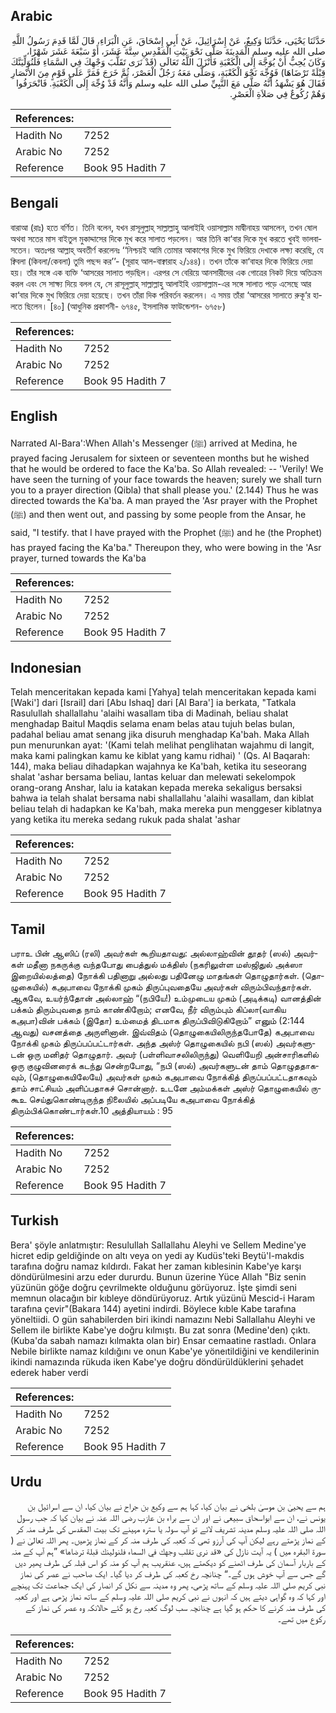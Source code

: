 ## Arabic


<div dir="rtl" lang="ar" style={{fontSize:'larger',backgroundColor:'#f8f9fa',padding:20}}>
حَدَّثَنَا يَحْيَى، حَدَّثَنَا وَكِيعٌ، عَنْ إِسْرَائِيلَ، عَنْ أَبِي إِسْحَاقَ، عَنِ الْبَرَاءِ، قَالَ لَمَّا قَدِمَ رَسُولُ اللَّهِ صلى الله عليه وسلم الْمَدِينَةَ صَلَّى نَحْوَ بَيْتِ الْمَقْدِسِ سِتَّةَ عَشَرَ، أَوْ سَبْعَةَ عَشَرَ شَهْرًا، وَكَانَ يُحِبُّ أَنْ يُوَجَّهَ إِلَى الْكَعْبَةِ فَأَنْزَلَ اللَّهُ تَعَالَى ‏(‏قَدْ نَرَى تَقَلُّبَ وَجْهِكَ فِي السَّمَاءِ فَلَنُوَلِّيَنَّكَ قِبْلَةً تَرْضَاهَا‏)‏ فَوُجِّهَ نَحْوَ الْكَعْبَةِ، وَصَلَّى مَعَهُ رَجُلٌ الْعَصْرَ، ثُمَّ خَرَجَ فَمَرَّ عَلَى قَوْمٍ مِنَ الأَنْصَارِ فَقَالَ هُوَ يَشْهَدُ أَنَّهُ صَلَّى مَعَ النَّبِيِّ صلى الله عليه وسلم وَأَنَّهُ قَدْ وُجِّهَ إِلَى الْكَعْبَةِ‏.‏ فَانْحَرَفُوا وَهُمْ رُكُوعٌ فِي صَلاَةِ الْعَصْرِ‏.‏
</div>
<div style={{backgroundColor:'#f8f9fa',padding:20, marginBottom: 10}}><table> <thead> <tr> <th>References:</th> <th></th> </tr> </thead> <tbody><tr><td>Hadith No</td><td>7252</td></tr><tr><td>Arabic No</td><td>7252</td></tr><tr><td>Reference</td><td>Book 95 Hadith 7</td></tr></tbody></table></div>

## Bengali


<div dir="ltr" lang="bn" style={{fontSize:'larger',backgroundColor:'#f8f9fa',padding:20}}>
বারাআ (রাঃ) হতে বর্ণিত। তিনি বলেন, যখন রাসূলুল্লাহ্ সাল্লাল্লাহু আলাইহি ওয়াসাল্লাম মাদ্বীনাহয় আসলেন, তখন ষোল অথবা সতের মাস বাইতুল মুকাদ্দাসের দিকে মুখ করে সালাত পড়লেন। আর তিনি কা‘বার দিকে মুখ করতে খুবই ভালবাসতেন। অতঃপর আল্লাহ্ অবতীর্ণ করলেনঃ ‘‘নিশ্চয়ই আমি তোমার আকাশের দিকে মুখ ফিরিয়ে দেখাকে লক্ষ্য করেছি, যে ক্বিবলা (কিবলা/কেবলা) তুমি পছন্দ কর’’- (সূরাহ আল-বাক্বারাহ ২/১৪৪)। তখন তাঁকে কা‘বাহর দিকে ফিরিয়ে দেয়া হয়। তাঁর সঙ্গে এক ব্যক্তি ‘আসরের সালাত পড়ছিল। এরপর সে বেরিয়ে আনসারীদের এক গোত্রের নিকট দিয়ে অতিক্রম করল এবং সে সাক্ষ্য দিয়ে বলল যে, সে রাসূলুল্লাহ্ সাল্লাল্লাহু আলাইহি ওয়াসাল্লাম-এর সঙ্গে সালাত পড়ে এসেছে আর কা‘বার দিকে মুখ ফিরিয়ে দেয়া হয়েছে। তখন তাঁরা দিক পরিবর্তন করলেন। এ সময় তাঁরা ‘আসরের সালাতে রুকূ‘র হালতে ছিলেন। [৪০] (আধুনিক প্রকাশনী- ৬৭৪৫, ইসলামিক ফাউন্ডেশন- ৬৭৫৮)
</div>
<div style={{backgroundColor:'#f8f9fa',padding:20, marginBottom: 10}}><table> <thead> <tr> <th>References:</th> <th></th> </tr> </thead> <tbody><tr><td>Hadith No</td><td>7252</td></tr><tr><td>Arabic No</td><td>7252</td></tr><tr><td>Reference</td><td>Book 95 Hadith 7</td></tr></tbody></table></div>

## English


<div dir="ltr" lang="en" style={{fontSize:'larger',backgroundColor:'#f8f9fa',padding:20}}>
Narrated Al-Bara':When Allah's Messenger (ﷺ) arrived at Medina, he prayed facing Jerusalem for sixteen or seventeen months but he wished that he would be ordered to face the Ka'ba. So Allah revealed: -- 'Verily! We have seen the turning of your face towards the heaven; surely we shall turn you to a prayer direction (Qibla) that shall please you.' (2.144) Thus he was directed towards the Ka'ba. A man prayed the 'Asr prayer with the Prophet (ﷺ) and then went out, and passing by some people from the Ansar, he said, "I testify. that I have prayed with the Prophet (ﷺ) and he (the Prophet) has prayed facing the Ka'ba." Thereupon they, who were bowing in the 'Asr prayer, turned towards the Ka'ba
</div>
<div style={{backgroundColor:'#f8f9fa',padding:20, marginBottom: 10}}><table> <thead> <tr> <th>References:</th> <th></th> </tr> </thead> <tbody><tr><td>Hadith No</td><td>7252</td></tr><tr><td>Arabic No</td><td>7252</td></tr><tr><td>Reference</td><td>Book 95 Hadith 7</td></tr></tbody></table></div>

## Indonesian


<div dir="ltr" lang="id" style={{fontSize:'larger',backgroundColor:'#f8f9fa',padding:20}}>
Telah menceritakan kepada kami [Yahya] telah menceritakan kepada kami [Waki'] dari [Israil] dari [Abu Ishaq] dari [Al Bara'] ia berkata, "Tatkala Rasulullah shallallahu 'alaihi wasallam tiba di Madinah, beliau shalat menghadap Baitul Maqdis selama enam belas atau tujuh belas bulan, padahal beliau amat senang jika disuruh menghadap Ka'bah. Maka Allah pun menurunkan ayat: '(Kami telah melihat penglihatan wajahmu di langit, maka kami palingkan kamu ke kiblat yang kamu ridhai) ' (Qs. Al Baqarah: 144), maka beliau dihadapkan wajahnya ke Ka'bah, ketika itu seseorang shalat 'ashar bersama beliau, lantas keluar dan melewati sekelompok orang-orang Anshar, lalu ia katakan kepada mereka sekaligus bersaksi bahwa ia telah shalat bersama nabi shallallahu 'alaihi wasallam, dan kiblat beliau telah di hadapkan ke Ka'bah, maka mereka pun menggeser kiblatnya yang ketika itu mereka sedang rukuk pada shalat 'ashar
</div>
<div style={{backgroundColor:'#f8f9fa',padding:20, marginBottom: 10}}><table> <thead> <tr> <th>References:</th> <th></th> </tr> </thead> <tbody><tr><td>Hadith No</td><td>7252</td></tr><tr><td>Arabic No</td><td>7252</td></tr><tr><td>Reference</td><td>Book 95 Hadith 7</td></tr></tbody></table></div>

## Tamil


<div dir="ltr" lang="ta" style={{fontSize:'larger',backgroundColor:'#f8f9fa',padding:20}}>
பராஉ பின் ஆஸிப் (ரலி) அவர்கள் கூறியதாவது: அல்லாஹ்வின் தூதர் (ஸல்) அவர்கள் மதீனா நகருக்கு வந்தபோது பைத்துல் மக்திஸ் (நகரிலுள்ள மஸ்ஜிதுல் அக்ஸா இறையில்லத்தை) நோக்கி பதினாறு அல்லது பதினேழு மாதங்கள் தொழுதார்கள். (தொழுகையில்) கஅபாவை நோக்கி முகம் திருப்புவதையே அவர்கள் விரும்பிவந்தார்கள். ஆகவே, உயர்ந்தோன் அல்லாஹ் “(நபியே!) உம்முடைய முகம் (அடிக்கடி) வானத்தின் பக்கம் திரும்புவதை நாம் காண்கிறோம்; எனவே, நீர் விரும்பும் கிப்லா(வாகிய கஅபா)வின் பக்கம் (இதோ) உம்மைத் திடமாக திருப்பிவிடுகிறோம்” எனும் (2:144 ஆவது) வசனத்தை அருளினான். இவ்விதம் (தொழுகையிலிருந்தபோதே) கஅபாவை நோக்கி முகம் திருப்பப்பட்டார்கள். அந்த அஸ்ர் தொழுகையில் நபி (ஸல்) அவர்களுடன் ஒரு மனிதர் தொழுதார். அவர் (பள்ளிவாசலிலிருந்து) வெளியேறி அன்சாரிகளில் ஒரு குழுவினரைக் கடந்து சென்றபோது, “நபி (ஸல்) அவர்களுடன் தாம் தொழுததாகவும், (தொழுகையிலேயே) அவர்கள் முகம் கஅபாவை நோக்கித் திருப்பப்பட்டதாகவும் தாம் சாட்சியம் அளிப்பதாகச் சொன்னார். உடனே அம்மக்கள் அஸ்ர் தொழுகையில் ருகூஉ செய்துகொண்டிருந்த நிலையில் அப்படியே கஅபாவை நோக்கித் திரும்பிக்கொண்டார்கள்.10 அத்தியாயம் : 95
</div>
<div style={{backgroundColor:'#f8f9fa',padding:20, marginBottom: 10}}><table> <thead> <tr> <th>References:</th> <th></th> </tr> </thead> <tbody><tr><td>Hadith No</td><td>7252</td></tr><tr><td>Arabic No</td><td>7252</td></tr><tr><td>Reference</td><td>Book 95 Hadith 7</td></tr></tbody></table></div>

## Turkish


<div dir="ltr" lang="tr" style={{fontSize:'larger',backgroundColor:'#f8f9fa',padding:20}}>
Bera' şöyle anlatmıştır: Resulullah Sallallahu Aleyhi ve Sellem Medine'ye hicret edip geldiğinde on altı veya on yedi ay Kudüs'teki Beytü'l-makdis tarafına doğru namaz kıldırdı. Fakat her zaman kıblesinin Kabe'ye karşı döndürülmesini arzu eder dururdu. Bunun üzerine Yüce Allah "Biz senin yüzünün göğe doğru çevrilmekte olduğunu görüyoruz. İşte şimdi seni memnun olacağın bir kıbleye döndürüyoruz. Artık yüzünü Mescid-i Haram tarafına çevir"(Bakara 144) ayetini indirdi. Böylece kıble Kabe tarafına yöneltiidi. O gün sahabilerden biri ikindi namazını Nebi Sallallahu Aleyhi ve Sellem ile birlikte Kabe'ye doğru kılmıştı. Bu zat sonra (Medine'den) çıktı. (Kuba'da sabah namazı kılmakta olan bir) Ensar cemaatine rastladı. Onlara Nebile birlikte namaz kıldığını ve onun Kabe'ye yöneıtildiğini ve kendilerinin ikindi namazında rükuda iken Kabe'ye doğru döndürüldüklerini şehadet ederek haber verdi
</div>
<div style={{backgroundColor:'#f8f9fa',padding:20, marginBottom: 10}}><table> <thead> <tr> <th>References:</th> <th></th> </tr> </thead> <tbody><tr><td>Hadith No</td><td>7252</td></tr><tr><td>Arabic No</td><td>7252</td></tr><tr><td>Reference</td><td>Book 95 Hadith 7</td></tr></tbody></table></div>

## Urdu


<div dir="rtl" lang="ur" style={{fontSize:'larger',backgroundColor:'#f8f9fa',padding:20}}>
ہم سے یحییٰ بن موسیٰ بلخی نے بیان کیا، کہا ہم سے وکیع بن جراح نے بیان کیا، ان سے اسرائیل بن یونس نے، ان سے ابواسحاق سبیعی نے اور ان سے براء بن عازب رضی اللہ عنہ نے بیان کیا کہ جب رسول اللہ صلی اللہ علیہ وسلم مدینہ تشریف لائے تو آپ سولہ یا سترہ مہینے تک بیت المقدس کی طرف منہ کر کے نماز پڑھتے رہے لیکن آپ کی آرزو تھی کہ کعبہ کی طرف منہ کر کے نماز پڑھیں۔ پھر اللہ تعالیٰ نے ( سورۃ البقرہ میں ) یہ آیت نازل کی «قد نرى تقلب وجهك في السماء فلنولينك قبلة ترضاها‏» ”ہم آپ کے منہ کے باربار آسمان کی طرف اٹھنے کو دیکھتے ہیں، عنقریب ہم آپ کو منہ کو اس قبلہ کی طرف پھیر دیں گے جس سے آپ خوش ہوں گے۔“ چنانچہ رخ کعبہ کی طرف کر دیا گیا۔ ایک صاحب نے عصر کی نماز نبی کریم صلی اللہ علیہ وسلم کے ساتھ پڑھی، پھر وہ مدینہ سے نکل کر انصار کی ایک جماعت تک پہنچے اور کہا کہ وہ گواہی دیتے ہیں کہ انہوں نے نبی کریم صلی اللہ علیہ وسلم کے ساتھ نماز پڑھی ہے اور کعبہ کی طرف منہ کرنے کا حکم ہو گیا ہے چنانچہ سب لوگ کعبہ رخ ہو گئے حالانکہ وہ عصر کی نماز کے رکوع میں تھے۔
</div>
<div style={{backgroundColor:'#f8f9fa',padding:20, marginBottom: 10}}><table> <thead> <tr> <th>References:</th> <th></th> </tr> </thead> <tbody><tr><td>Hadith No</td><td>7252</td></tr><tr><td>Arabic No</td><td>7252</td></tr><tr><td>Reference</td><td>Book 95 Hadith 7</td></tr></tbody></table></div>